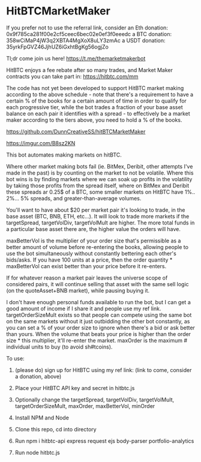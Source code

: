 # HitBTCMarketMaker


If you prefer not to use the referral link, consider an Eth donation: 0x9f785ca281f00e2cf5ceec6bec02e0ef3f0eeedc a BTC donation: 358wCiMaP4jW3q2XBTA4MgXoX8uLY3zmAc a USDT donation: 35yrkFpGVZ46JjhUZ6iGxhtBgKg56ogjZo


Tl;dr come join us here! https://t.me/themarketmakerbot


HitBTC enjoys a fee rebate after so many trades, and Market Maker contracts you can take part in: https://hitbtc.com/mm


The code has not yet been developed to support HitBTC market making according to the above schedule - note that there's a requirement to have a certain % of the books for a certain amount of time in order to qualify for each progressive tier, while the bot trades a fraction of your base asset balance on each pair it identifies with a spread - to effectively be a market maker according to the tiers above, you need to hold a % of the books.


https://github.com/DunnCreativeSS/hitBTCMarketMaker


https://imgur.com/B8sz2KN


This bot automates making markets on hitBTC.


Where other market making bots fail (ie. BitMex, Deribit, other attempts I've made in the past) is by counting on the market to not be volatile. Where this bot wins is by finding markets where we can soak up profits in the volatility by taking those profits from the spread itself, where on BitMex and Deribit these spreads ar 0.25$ of a BTC, some smaller markets on HitBTC have 1%.. 2%... 5% spreads, and greater-than-average volumes.


You'll want to have about $20 per market pair it's looking to trade, in the base asset (BTC, BNB, ETH, etc...). It will look to trade more markets if the targetSpread, targetVolDiv, targetVolMult are higher. The more total funds in a particular base asset there are, the higher value the orders will have. 


maxBetterVol is the multiplier of your order size that's permissible as a better amount of volume before re-entering the books, allowing people to use the bot simultaneously without constantly bettering each other's bids/asks. If you have 100 units at a price, then the order quantity * maxBetterVol can exist better than your price before it re-enters.


If for whatever reason a market pair leaves the universe scope of considered pairs, it will continue selling that asset with the same sell logic (on the quoteAsset+BNB market), while pausing buying it.


I don't have enough personal funds available to run the bot, but I can get a good amount of income if I share it and people use my ref link. targetOrderSizeMult exists so that people can compete using the same bot on the same markets without it just outbidding the other bot constantly, as you can set a % of your order size to ignore when there's a bid or ask better than yours. When the volume that beats your price is higher than the order size * this multiplier, it'll re-enter the market. maxOrder is the maximum # individual units to buy (to avoid sh#tcoins).


To use:


1. (please do) sign up for HitBTC using my ref link: (link to come, consider a donation, above)


2. Place your HitBTC API key and secret in hitbtc.js 


3. Optionally change the targetSpread, targetVolDiv, targetVolMult, targetOrderSizeMult, maxOrder, maxBetterVol, minOrder


4. Install NPM and Node


5. Clone this repo, cd into directory


6. Run npm i hitbtc-api express request ejs body-parser portfolio-analytics
 

7. Run node hitbtc.js